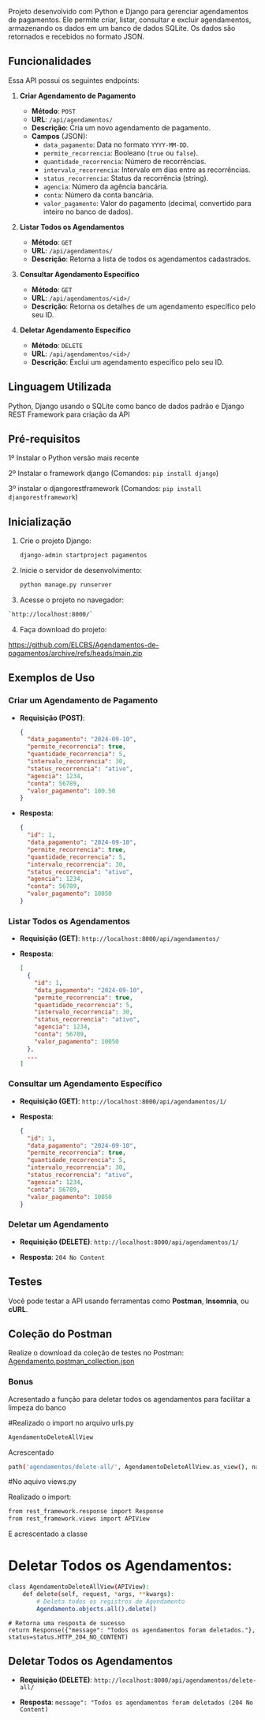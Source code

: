 
Projeto desenvolvido com Python e Django para gerenciar agendamentos de pagamentos. Ele permite criar, listar, consultar e excluir agendamentos, armazenando os dados em um banco de dados SQLite. Os dados são retornados e recebidos no formato JSON.


## Funcionalidades

Essa API possui os seguintes endpoints:

1. **Criar Agendamento de Pagamento**
    - **Método**: `POST`
    - **URL**: `/api/agendamentos/`
    - **Descrição**: Cria um novo agendamento de pagamento.
    - **Campos** (JSON):
        - `data_pagamento`: Data no formato `YYYY-MM-DD`.
        - `permite_recorrencia`: Booleano (`true` ou `false`).
        - `quantidade_recorrencia`: Número de recorrências.
        - `intervalo_recorrencia`: Intervalo em dias entre as recorrências.
        - `status_recorrencia`: Status da recorrência (string).
        - `agencia`: Número da agência bancária.
        - `conta`: Número da conta bancária.
        - `valor_pagamento`: Valor do pagamento (decimal, convertido para inteiro no banco de dados).

2. **Listar Todos os Agendamentos**
    - **Método**: `GET`
    - **URL**: `/api/agendamentos/`
    - **Descrição**: Retorna a lista de todos os agendamentos cadastrados.

3. **Consultar Agendamento Específico**
    - **Método**: `GET`
    - **URL**: `/api/agendamentos/<id>/`
    - **Descrição**: Retorna os detalhes de um agendamento específico pelo seu ID.

4. **Deletar Agendamento Específico**
    - **Método**: `DELETE`
    - **URL**: `/api/agendamentos/<id>/`
    - **Descrição**: Exclui um agendamento específico pelo seu ID.

## Linguagem Utilizada 

Python, Django usando o SQLite como banco de dados padrão e Django REST Framework para criação da API


## Pré-requisitos

1º Instalar o Python versão mais recente

2º Instalar o framework django (Comandos: ```pip install django```)

3º instalar o djangorestframework (Comandos: ```pip install djangorestframework```)

## Inicialização

1. Crie o projeto Django:
    ```bash
    django-admin startproject pagamentos
    ```
2. Inicie o servidor de desenvolvimento:
    ```bash
    python manage.py runserver
    ```
3. Acesse o projeto no navegador:
 ```bash
 `http://localhost:8000/`
```
4. Faça download do projeto:

https://github.com/ELCBS/Agendamentos-de-pagamentos/archive/refs/heads/main.zip


## Exemplos de Uso

### Criar um Agendamento de Pagamento

- **Requisição (POST)**:

    ```json
    {
      "data_pagamento": "2024-09-10",
      "permite_recorrencia": true,
      "quantidade_recorrencia": 5,
      "intervalo_recorrencia": 30,
      "status_recorrencia": "ativo",
      "agencia": 1234,
      "conta": 56789,
      "valor_pagamento": 100.50
    }
    ```

- **Resposta**:

    ```json
    {
      "id": 1,
      "data_pagamento": "2024-09-10",
      "permite_recorrencia": true,
      "quantidade_recorrencia": 5,
      "intervalo_recorrencia": 30,
      "status_recorrencia": "ativo",
      "agencia": 1234,
      "conta": 56789,
      "valor_pagamento": 10050
    }
    ```

### Listar Todos os Agendamentos

- **Requisição (GET)**: `http://localhost:8000/api/agendamentos/`

- **Resposta**:

    ```json
    [
      {
        "id": 1,
        "data_pagamento": "2024-09-10",
        "permite_recorrencia": true,
        "quantidade_recorrencia": 5,
        "intervalo_recorrencia": 30,
        "status_recorrencia": "ativo",
        "agencia": 1234,
        "conta": 56789,
        "valor_pagamento": 10050
      },
      ...
    ]
    ```

### Consultar um Agendamento Específico

- **Requisição (GET)**: `http://localhost:8000/api/agendamentos/1/`

- **Resposta**:

    ```json
    {
      "id": 1,
      "data_pagamento": "2024-09-10",
      "permite_recorrencia": true,
      "quantidade_recorrencia": 5,
      "intervalo_recorrencia": 30,
      "status_recorrencia": "ativo",
      "agencia": 1234,
      "conta": 56789,
      "valor_pagamento": 10050
    }
    ```

### Deletar um Agendamento

- **Requisição (DELETE)**: `http://localhost:8000/api/agendamentos/1/`

- **Resposta**: `204 No Content`

## Testes

Você pode testar a API usando ferramentas como **Postman**, **Insomnia**, ou **cURL**.

## Coleção do Postman

Realize o download da coleção de testes no Postman: [Agendamento.postman_collection.json](Agendamento.postman_collection.json)

### Bonus

Acresentado a função para deletar todos os agendamentos para facilitar a limpeza do banco

#Realizado o import no arquivo urls.py 
```bash
AgendamentoDeleteAllView
 ```

Acrescentado  

```bash
path('agendamentos/delete-all/', AgendamentoDeleteAllView.as_view(), name='agendamento-delete-all')
 ```
     
#No aquivo views.py 

Realizado o import:
```bash
from rest_framework.response import Response
from rest_framework.views import APIView
 ```
E acrescentado a classe

# Deletar Todos os Agendamentos:
```bash
class AgendamentoDeleteAllView(APIView):
    def delete(self, request, *args, **kwargs):
        # Deleta todos os registros de Agendamento
        Agendamento.objects.all().delete()
 ```
    # Retorna uma resposta de sucesso
    return Response({"message": "Todos os agendamentos foram deletados."}, status=status.HTTP_204_NO_CONTENT)

## Deletar Todos os Agendamentos

- **Requisição (DELETE)**: `http://localhost:8000/api/agendamentos/delete-all/`

- **Resposta**: `message": "Todos os agendamentos foram deletados (204 No Content)`

